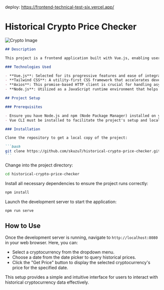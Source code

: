 deploy: https://frontend-technical-test-six.vercel.app/

# Historical Crypto Price Checker

![Crypto Image](https://github.com/skuzu7/Frontend-Technical-Test/assets/103225007/93f980cb-01c4-44ae-baf9-09ae992b0f2a)

````markdown
## Description

This project is a frontend application built with Vue.js, enabling users to retrieve and view historical price data for various cryptocurrencies such as Bitcoin, Dacxi, Ethereum, and Cosmos. It's designed as a testing ground for those looking to integrate Vue.js in their projects while dealing with real-world data from cryptocurrency markets.

### Technologies Used

- **Vue.js**: Selected for its progressive features and ease of integration, Vue facilitates building scalable applications with a component-based architecture, making it a perfect fit for dynamic web applications like this one.
- **Tailwind CSS**: A utility-first CSS framework that accelerates development times and helps in maintaining a cleaner and more readable codebase by reducing the need for excessive CSS files.
- **Axios**: This promise-based HTTP client is crucial for handling asynchronous requests to external services, simplifying the process of fetching data and managing server responses.
- **Node.js**: Utilized as a JavaScript runtime environment that helps in setting up the server and managing various project dependencies efficiently.

## Project Setup

### Prerequisites

- Ensure you have Node.js and npm (Node Package Manager) installed on your system.
- Vue CLI must be installed to facilitate the project's setup and local server deployment.

### Installation

Clone the repository to get a local copy of the project:

```bash
git clone https://github.com/skuzu7/historical-crypto-price-checker.git
```
````

Change into the project directory:

```bash
cd historical-crypto-price-checker
```

Install all necessary dependencies to ensure the project runs correctly:

```bash
npm install
```

Launch the development server to start the application:

```bash
npm run serve
```

## How to Use

Once the development server is running, navigate to `http://localhost:8080` in your web browser. Here, you can:

- Select a cryptocurrency from the dropdown menu.
- Choose a date from the date picker to query historical prices.
- Click the "Get Price" button to display the selected cryptocurrency's price for the specified date.

This setup provides a simple and intuitive interface for users to interact with historical cryptocurrency data effectively.

```

```
